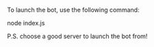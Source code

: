 To launch the bot, use the following command:

node index.js

P.S. choose a good server to launch the bot from!

